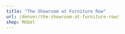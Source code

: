 ```yaml
---
title: "The Showroom at Furniture Row"
url: /denver/the-showroom-at-furniture-row/
shop: Möbel
---
```

